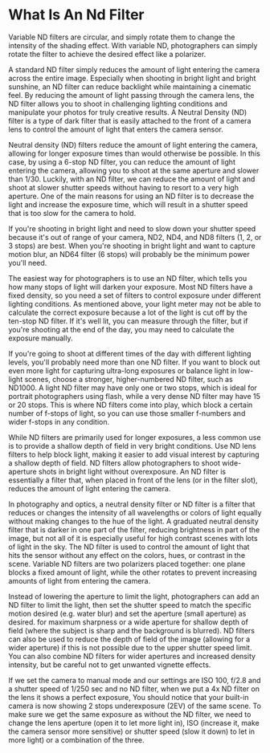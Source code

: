# What Is An Nd Filter

    
Variable ND filters are circular, and simply rotate them to change the intensity of the shading effect. With variable ND, photographers can simply rotate the filter to achieve the desired effect like a polarizer.
    
A standard ND filter simply reduces the amount of light entering the camera across the entire image. Especially when shooting in bright light and bright sunshine, an ND filter can reduce backlight while maintaining a cinematic feel. By reducing the amount of light passing through the camera lens, the ND filter allows you to shoot in challenging lighting conditions and manipulate your photos for truly creative results. A Neutral Density (ND) filter is a type of dark filter that is easily attached to the front of a camera lens to control the amount of light that enters the camera sensor.
    
Neutral density (ND) filters reduce the amount of light entering the camera, allowing for longer exposure times than would otherwise be possible. In this case, by using a 6-stop ND filter, you can reduce the amount of light entering the camera, allowing you to shoot at the same aperture and slower than 1/30. Luckily, with an ND filter, we can reduce the amount of light and shoot at slower shutter speeds without having to resort to a very high aperture. One of the main reasons for using an ND filter is to decrease the light and increase the exposure time, which will result in a shutter speed that is too slow for the camera to hold.
    
If you're shooting in bright light and need to slow down your shutter speed because it's out of range of your camera, ND2, ND4, and ND8 filters (1, 2, or 3 stops) are best. When you're shooting in bright light and want to capture motion blur, an ND64 filter (6 stops) will probably be the minimum power you'll need.
    
The easiest way for photographers is to use an ND filter, which tells you how many stops of light will darken your exposure. Most ND filters have a fixed density, so you need a set of filters to control exposure under different lighting conditions. As mentioned above, your light meter may not be able to calculate the correct exposure because a lot of the light is cut off by the ten-stop ND filter. If it's well lit, you can measure through the filter, but if you're shooting at the end of the day, you may need to calculate the exposure manually.
    
If you're going to shoot at different times of the day with different lighting levels, you'll probably need more than one ND filter. If you want to block out even more light for capturing ultra-long exposures or balance light in low-light scenes, choose a stronger, higher-numbered ND filter, such as ND1000. A light ND filter may have only one or two stops, which is ideal for portrait photographers using flash, while a very dense ND filter may have 15 or 20 stops. This is where ND filters come into play, which block a certain number of f-stops of light, so you can use those smaller f-numbers and wider f-stops in any condition.
    
While ND filters are primarily used for longer exposures, a less common use is to provide a shallow depth of field in very bright conditions. Use ND lens filters to help block light, making it easier to add visual interest by capturing a shallow depth of field. ND filters allow photographers to shoot wide-aperture shots in bright light without overexposure. An ND filter is essentially a filter that, when placed in front of the lens (or in the filter slot), reduces the amount of light entering the camera.
    
In photography and optics, a neutral density filter or ND filter is a filter that reduces or changes the intensity of all wavelengths or colors of light equally without making changes to the hue of the light. A graduated neutral density filter that is darker in one part of the filter, reducing brightness in part of the image, but not all of it is especially useful for high contrast scenes with lots of light in the sky. The ND filter is used to control the amount of light that hits the sensor without any effect on the colors, hues, or contrast in the scene. Variable ND filters are two polarizers placed together: one plane blocks a fixed amount of light, while the other rotates to prevent increasing amounts of light from entering the camera.
    
Instead of lowering the aperture to limit the light, photographers can add an ND filter to limit the light, then set the shutter speed to match the specific motion desired (e.g. water blur) and set the aperture (small aperture) as desired. for maximum sharpness or a wide aperture for shallow depth of field (where the subject is sharp and the background is blurred). ND filters can also be used to reduce the depth of field of the image (allowing for a wider aperture) if this is not possible due to the upper shutter speed limit. You can also combine ND filters for wider apertures and increased density intensity, but be careful not to get unwanted vignette effects.
    
If we set the camera to manual mode and our settings are ISO 100, f/2.8 and a shutter speed of 1/250 sec and no ND filter, when we put a 4x ND filter on the lens it shows a perfect exposure, You should notice that your built-in camera is now showing 2 stops underexposure (2EV) of the same scene. To make sure we get the same exposure as without the ND filter, we need to change the lens aperture (open it to let more light in), ISO (increase it, make the camera sensor more sensitive) or shutter speed (slow it down) to let in more light) or a combination of the three.
    
